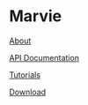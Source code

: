 # Marvie

[About](index.md)

[API Documentation](../api)

[Tutorials](tutorials.md)

[Download](download.md)